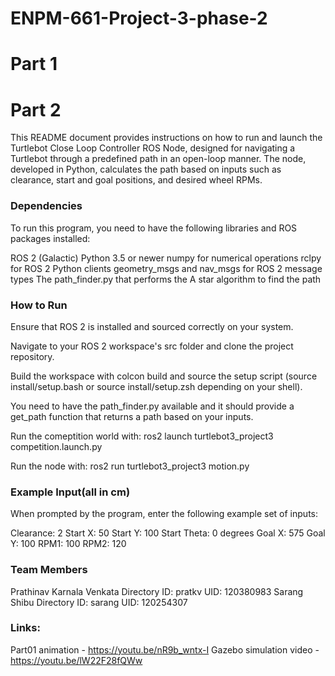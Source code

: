 # ENPM-661-Project-3-phase-2

# Part 1


# Part 2
This README document provides instructions on how to run and launch the Turtlebot Close Loop Controller ROS Node, designed for navigating a Turtlebot through a predefined path in an open-loop manner. The node, developed in Python, calculates the path based on inputs such as clearance, start and goal positions, and desired wheel RPMs.

### Dependencies
To run this program, you need to have the following libraries and ROS packages installed:

ROS 2 (Galactic)
Python 3.5 or newer
numpy for numerical operations
rclpy for ROS 2 Python clients
geometry_msgs and nav_msgs for ROS 2 message types
The path_finder.py that performs the A star algorithm to find the path

### How to Run
Ensure that ROS 2 is installed and sourced correctly on your system.

Navigate to your ROS 2 workspace's src folder and clone the project repository.

Build the workspace with colcon build and source the setup script (source install/setup.bash or source install/setup.zsh depending on your shell).

You need to have the path_finder.py available and it should provide a get_path function that returns a path based on your inputs.

Run the comeptition world with: ros2 launch turtlebot3_project3 competition.launch.py

Run the node with: ros2 run turtlebot3_project3 motion.py

### Example Input(all in cm)
When prompted by the program, enter the following example set of inputs:

Clearance: 2
Start X: 50
Start Y: 100
Start Theta: 0 degrees
Goal X: 575
Goal Y: 100
RPM1: 100
RPM2: 120

### Team Members
Prathinav Karnala Venkata
Directory ID: pratkv
UID: 120380983
Sarang Shibu
Directory ID: sarang
UID: 120254307


### Links:
Part01 animation - https://youtu.be/nR9b_wntx-I
Gazebo simulation video - https://youtu.be/lW22F28fQWw


